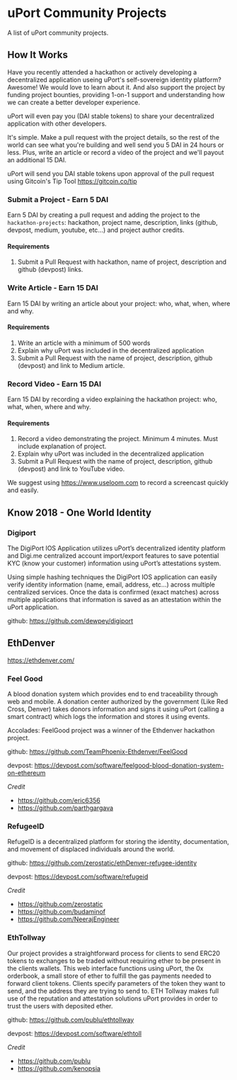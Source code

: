 # uPort Community Projects
A list of uPort community projects.

## How It Works
Have you recently attended a hackathon or actively developing a decentralized application useing uPort's self-sovereign identity platform? Awesome! We would love to learn about it. And also support the project by funding project bounties, providing 1-on-1 support and understanding how we can create a better developer experience.

uPort will even pay you (DAI stable tokens) to share your decentralized application with other developers.

It's simple. Make a pull request with the project details, so the rest of the world can see what you're building and well send you 5 DAI in 24 hours or less. Plus, write an article or record a video of the project and we'll payout an additional 15 DAI.

uPort will send you DAI stable tokens upon approval of the pull request using Gitcoin's Tip Tool https://gitcoin.co/tip 

### Submit a Project - Earn 5 DAI
Earn 5 DAI by creating a pull request and adding the project to the `hackathon-projects`: hackathon, project name, description, links (github, devpost, medium, youtube, etc...) and project author credits.

#### Requirements
1. Submit a Pull Request with hackathon, name of project, description and github (devpost) links.

### Write Article - Earn 15 DAI
Earn 15 DAI by writing an article about your project: who, what, when, where and why.

#### Requirements
1. Write an article with a minimum of 500 words
2. Explain why uPort was included in the decentralized application
3. Submit a Pull Request with the name of project, description, github (devpost) and link to Medium article.

### Record Video - Earn 15 DAI
Earn 15 DAI by recording a video explaining the hackathon project: who, what, when, where and why. 

#### Requirements
1. Record a video demonstrating the project. Minimum 4 minutes. Must include explanation of project.
2. Explain why uPort was included in the decentralized application
3. Submit a Pull Request with the name of project, description, github (devpost) and link to YouTube video.

We suggest using https://www.useloom.com to record a screencast quickly and easily.

## Know 2018 - One World Identity


### Digiport
The DigiPort IOS Application utilizes uPort’s decentralized identity platform and Digi.me centralized account import/export features to save potential KYC (know your customer) information using uPort’s attestations system.

Using simple hashing techniques the DigiPort IOS application can easily verify identity information (name, email, address, etc…) across multiple centralized services. Once the data is confirmed (exact matches) across multiple applications that information is saved as an attestation within the uPort application.

github: https://github.com/dewpey/digiport


## EthDenver
https://ethdenver.com/

### Feel Good
A blood donation system which provides end to end traceability through web and mobile. A donation center authorized by the government (Like Red Cross, Denver) takes donors information and signs it using uPort (calling a smart contract) which logs the information and stores it using events.

Accolades: FeelGood project was a winner of the Ethdenver hackathon project.

github: https://github.com/TeamPhoenix-Ethdenver/FeelGood

devpost: https://devpost.com/software/feelgood-blood-donation-system-on-ethereum

*Credit*
- https://github.com/eric6356
- https://github.com/parthgargava

### RefugeeID
RefugeID is a decentralized platform for storing the identity, documentation, and movement of displaced individuals around the world.

github: https://github.com/zerostatic/ethDenver-refugee-identity

devpost: https://devpost.com/software/refugeid

*Credit*
- https://github.com/zerostatic
- https://github.com/budaminof
- https://github.com/NeerajEngineer

### EthTollway
Our project provides a straightforward process for clients to send ERC20 tokens to exchanges to be traded without requiring ether to be present in the clients wallets. This web interface functions using uPort, the 0x orderbook, a small store of ether to fulfill the gas payments needed to forward client tokens. Clients specify parameters of the token they want to send, and the address they are trying to send to. ETH Tollway makes full use of the reputation and attestation solutions uPort provides in order to trust the users with deposited ether. 

github: https://github.com/publu/ethtollway

devpost: https://devpost.com/software/ethtoll

*Credit*
- https://github.com/publu
- https://github.com/kenopsia
